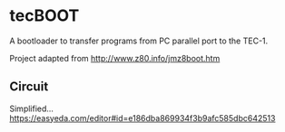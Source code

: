 # tecBOOT
A bootloader to transfer programs from PC parallel port to the TEC-1. 

Project adapted from http://www.z80.info/jmz8boot.htm 

## Circuit
Simplified... https://easyeda.com/editor#id=e186dba869934f3b9afc585dbc642513


 
